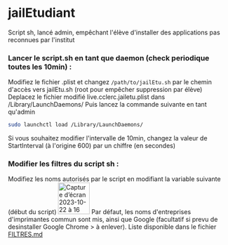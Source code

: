 # jailEtudiant
Script sh, lancé admin, empêchant l'élève d'installer des applications pas reconnues par l'institut

### Lancer le script.sh en tant que daemon (check periodique toutes les 10min) :
Modifiez le fichier .plist et changez `/path/to/jailEtu.sh` par le chemin d'accès vers jailEtu.sh (root pour empêcher suppression par élève)
Deplacez le fichier modifié live.cclerc.jailetu.plist dans /Library/LaunchDaemons/
Puis lancez la commande suivante en tant qu'admin 
```bash
sudo launchctl load /Library/LaunchDaemons/
```
Si vous souhaitez modifier l'intervalle de 10min, changez la valeur de StartInterval (à l'origine 600) par un chiffre (en secondes)

### Modifier les filtres du script sh :
Modifiez les noms autorisés par le script en modifiant la variable suivante (début du script)
<img width="72" alt="Capture d’écran 2023-10-22 à 16 22 32" src="https://github.com/c22dev/jailEtudiant/assets/102235607/c69f7497-ec47-458e-91dc-bee793bca380">
Par défaut, les noms d'entreprises d'imprimantes commun sont mis, ainsi que Google (facultatif si prevu de desinstaller Google Chrome > à enlever).
Liste disponible dans le fichier [FILTRES.md](https://raw.githubusercontent.com/c22dev/jailEtudiant/main/FILTRES.md)
